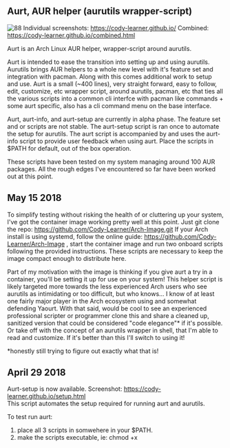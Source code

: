 ## Aurt, AUR helper (aurutils wrapper-script)
![88](https://user-images.githubusercontent.com/36802396/38223526-3c488eae-36a0-11e8-96db-8bdf152fc05b.png)
Individual screenshots: https://cody-learner.github.io/
Combined: https://cody-learner.github.io/combined.html

Aurt is an Arch Linux AUR helper, wrapper-script around aurutils.

Aurt is intended to ease the transition into setting up and using aurutils. Aurutils brings AUR helpers to a whole new level with it's feature set and integration with pacman. Along with this comes additional work to setup and use. Aurt is a small (~400 lines), very straight forward, easy to follow, edit, customize, etc wrapper script, around aurutils, pacman, etc that ties all the various scripts into a common cli interfce with pacman like commands + some aurt specific, also has a cli command menu on the base interface.


Aurt, aurt-info, and aurt-setup are currently in alpha phase. The feature set and or scripts are not stable. The aurt-setup script is ran once to automate the setup for aurutils. The aurt script is accompanied by and uses the aurt-info script to provide user feedback when using aurt. Place the scripts in $PATH for default, out of the box operation.

These scripts have been tested on my system managing around 100 AUR packages. All the rough edges I've encountered so far have been worked out at this point.

## May 15 2018
To simplify testing without risking the health of or cluttering up your system, I've got the container image working pretty well at this point. Just git clone the repo: https://github.com/Cody-Learner/Arch-Image.git  If your Arch install is using systemd, follow the online guide: https://github.com/Cody-Learner/Arch-Image , start the container image and run two onboard scripts following the provided instructions. These scripts are necessary to keep the image compact enough to distribute here. <br>

Part of my motivation with the image is thinking if you give aurt a try in a container, you'll be setting it up for use on your system! This helper script is likely targeted more towards the less experienced Arch users who see aurutils as intimidating or too difficult, but who knows... I know of at least one fairly major player in the Arch ecosystem using and somewhat defending Yaourt. With that said, would be cool to see an experienced professional scripter or programmer clone this and share a cleaned up, sanitized version that could be considered "code elegance"* if it's possible. Or take off with the concept of an aurutils wrapper in shell, that I'm able to read and customize. If it's better than this I'll switch to using it! <br>

*honestly still trying to figure out exactly what that is!

## April 29 2018 
Aurt-setup is now available. Screenshot: https://cody-learner.github.io/setup.html<br>
This script automates the setup required for running aurt and aurutils.<br>

To test run aurt:<br>
1) place all 3 scripts in somwehere in your $PATH.<br>
2) make the scripts executable, ie: chmod +x <script><br>
3) run aurt-setup as user (will prompt for password via sudo)<br>
4) run aurt as user<br>

Aurt-setup checks for dependencies, builds and/or installs them if needed, sets up a local aur repo in /var/cache/pacman/aur/, syncs the new aur repo, updates the system.<br>


## Setup an Arch systemd-nspawn container for testing aurt. (takes ~ 5 min)
Source: https://wiki.archlinux.org/index.php/Systemd-nspawn
```
1) Update system, install arch-install-scripts
$ sudo pacman -Syu
$ sudo pacman -S arch-install-scripts

2) Create container dir.
$ mkdir ~/Container/container1

3) Install Arch base, sudo, and git minus kernel, etc in container1
$ sudo pacstrap -i -c ~/Container/container1 base sudo git --ignore linux

4) When install is finished, switch to root and boot into the container:
$ su
# systemd-nspawn -b -D /home/$USER/Container/container1

5) Log in as root with no password

6) Set root password: 
# passwd

7) Setup user aurt:
# useradd -m -g users -G wheel,power,storage -s /bin/bash aurt

8) Set aurt password:
# passwd aurt

9) Setup sudo:
# EDITOR=nano visudo
Uncomment the following line and save edit:
# %wheel ALL=(ALL) ALL

10) Switch to user aurt and change to home dir:
$ su aurt
$ cd

11) Git clone the aurt repo:
$ git clone https://github.com/Cody-Learner/aurt.aurutils.based.git
$ mkdir bin
$ cp  -p aurt.aurutils.based/aurt* bin

12) Make scripts executable:
$ chmod +x bin/*

13) Set path to include ~/bin
$ export PATH=$PATH:$HOME/bin

14) Run aurt-setup:
$ aurt-setup

15) Run aurt for menu:
$ aurt
```
![88](https://user-images.githubusercontent.com/36802396/38223526-3c488eae-36a0-11e8-96db-8bdf152fc05b.png)
Reinstall cower and aurutils inside the container with aurt as a test and so they get registered in the local aur repo.<br>
Hit the [F10] key to escape midnight commander after reading, editing AUR package files.<br>

The container can be powered off by running poweroff from within the container.<br>
$ sudo poweroff

I copied my ~/Container contents to /var/lib/machines/ and created a custom tar'd container clone after working with systemd containers a bit.<br>

See 'man systemd-nspawn', 'man machinectl' and the Arch wiki link above for more info.

ENJOY!<br>
<br>
<br>
<br>

## Notes:

For testing aurt and aurt-info, either set up per specs below or edit the script to your setup.

My setup for aurt:

Pacman local AUR repo                  : /var/cache/pacman/aur/

Pacman local AUR database also setup in: /var/cache/pacman/aur/

The following should be present in /var/cache/pacman/aur after setup.
```
$ ls -go /var/cache/pacman/aur | awk '/aur[.db|.files]/ {print $7" "$8" "$9}'

aur.db -> aur.db.tar
aur.db.tar  
aur.files -> aur.files.tar
aur.files.tar
```

I have the following set in the aurt script to change the default settings in aursync to use mc (midnight commander file manager) rather than vifm, and change the destination directory.

```
export PAGER=mc
export AURDEST=/home/aurt/z-AUR-Aurt.git/
```



Pacman local AUR repo config file: /etc/aurt.conf

```
#
# /etc/aurt.conf
#
#
# [default options]
# The following paths are commented out with their default values listed.
# If you wish to use different paths, uncomment and update the paths.
# RootDir     = /
# DBPath      = /var/lib/pacman/
# CacheDir    = /var/cache/pacman/pkg/
# LogFile     = /var/log/pacman.log
# GPGDir      = /etc/pacman.d/gnupg/
# HookDir     = /etc/pacman.d/hooks/
# HoldPkg     = pacman glibc
# XferCommand = /usr/bin/curl -C - -f %u > %o
# XferCommand = /usr/bin/wget --passive-ftp -c -O %o %u
# CleanMethod = KeepInstalled
# UseDelta    = 0.7


# Put custom config options below this line.

[options]
CacheDir    = /var/cache/pacman/aur
CleanMethod = KeepInstalled


[aur]
SigLevel = Optional TrustAll
Server = file:///var/cache/pacman/aur


```


Pacman config. Just need to add the path to aurt.conf below the last official repo you have enabled per below.

```
#
# /etc/pacman.conf
#
# See the pacman.conf(5) manpage for option and repository directives

#
# GENERAL OPTIONS
#
[options]
# The following paths are commented out with their default values listed.
# If you wish to use different paths, uncomment and update the paths.
#RootDir     = /
#DBPath      = /var/lib/pacman/
CacheDir    = /var/cache/pacman/pkg/
#LogFile     = /var/log/pacman.log
#GPGDir      = /etc/pacman.d/gnupg/
#HookDir     = /etc/pacman.d/hooks/
HoldPkg     = pacman glibc
#XferCommand = /usr/bin/curl -C - -f %u > %o
#XferCommand = /usr/bin/wget --passive-ftp -c -O %o %u
#CleanMethod = KeepInstalled
#UseDelta    = 0.7
Architecture = auto

# Pacman won't upgrade packages listed in IgnorePkg and members of IgnoreGroup
IgnorePkg   =
#IgnoreGroup =

NoUpgrade   =
#NoExtract   =

# Misc options
#UseSyslog
#Color
#TotalDownload
CheckSpace
#VerbosePkgLists

# By default, pacman accepts packages signed by keys that its local keyring
# trusts (see pacman-key and its man page), as well as unsigned packages.
SigLevel    = Required DatabaseOptional
LocalFileSigLevel = Optional
#RemoteFileSigLevel = Required

# NOTE: You must run `pacman-key --init` before first using pacman; the local
# keyring can then be populated with the keys of all official Arch Linux
# packagers with `pacman-key --populate archlinux`.

#
# REPOSITORIES
#   - can be defined here or included from another file
#   - pacman will search repositories in the order defined here
#   - local/custom mirrors can be added here or in separate files
#   - repositories listed first will take precedence when packages
#     have identical names, regardless of version number
#   - URLs will have $repo replaced by the name of the current repo
#   - URLs will have $arch replaced by the name of the architecture
#
# Repository entries are of the format:
#       [repo-name]
#       Server = ServerName
#       Include = IncludePath
#
# The header [repo-name] is crucial - it must be present and
# uncommented to enable the repo.
#

# The testing repositories are disabled by default. To enable, uncomment the
# repo name header and Include lines. You can add preferred servers immediately
# after the header, and they will be used before the default mirrors.

#[testing]
#Include = /etc/pacman.d/mirrorlist

[core]
Include = /etc/pacman.d/mirrorlist

[extra]
Include = /etc/pacman.d/mirrorlist

#[community-testing]
#Include = /etc/pacman.d/mirrorlist

[community]
Include = /etc/pacman.d/mirrorlist


# Path to aurt.conf
Include = /etc/aurt.conf

```

As soon as aurt and aurt-info become feature stable, I'll begin working on a generic configuration script to set up the basics required for aurutils usage.<br>
